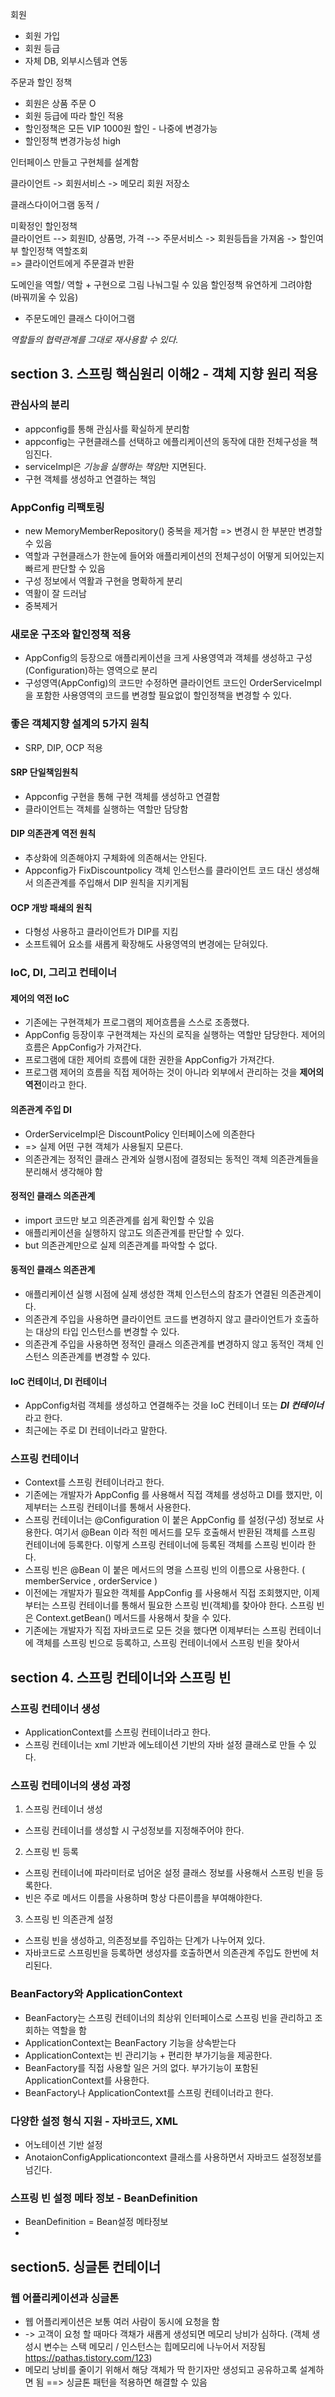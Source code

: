       
회원    
- 회원 가입     
- 회원 등급   
- 자체  DB, 외부시스템과 연동     
     
주문과 할인 정책     
- 회원은 상품 주문 O  
- 회원 등급에 따라 할인 적용  
- 할인정책은 모든 VIP 1000원 할인 - 나중에 변경가능   
- 할인정책 변경가능성 high   
   
인터페이스 만들고 구현체를 설계함   
   
클라이언트 -> 회원서비스 -> 메모리 회원 저장소   
   
클래스다이어그램 동적 /   
  
미확정인 할인정책   
클라이언트 --> 회원ID, 상품명, 가격 --> 주문서비스 -> 회원등듭을 가져옴 -> 할인여부 할인정책 역할조회     
=> 클라이언트에게 주문결과 반환      
     
도메인을 역할/ 역할 + 구현으로 그림 나눠그릴 수 있음 
할인정책 유연하게 그려야함 (바꿔끼울 수 있음)  
   
- 주문도메인 클래스 다이어그램   
   
 *역할들의 협력관계를 그대로 재사용할 수 있다.*     

## section 3. 스프링 핵심원리 이해2 - 객체 지향 원리 적용

### 관심사의 분리 
- appconfig를 통해 관심사를 확실하게 분리함
- appconfig는 구현클래스를 선택하고 에플리케이션의 동작에 대한 전체구성을 책임진다.
- serviceImpl은 *기능을 실행하는 책임*만 지면된다. 
- 구현 객체를 생성하고 연결하는 책임

### AppConfig 리팩토링
- new MemoryMemberRepository() 중복을 제거함 => 변경시 한 부분만 변경할 수 있음   
- 역할과 구현클래스가 한눈에 들어와 애플리케이션의 전체구성이 어떻게 되어있는지 빠르게 판단할 수 있음   
- 구성 정보에서 역활과 구현을 명확하게 분리  
- 역활이 잘 드러남
- 중복제거

### 새로운 구조와 할인정책 적용
- AppConfig의 등장으로 애플리케이션을 크게 사용영역과 객체를 생성하고 구성(Configuration)하는 영역으로 분리   
- 구성영역(AppConfig)의 코드만 수정하면 클라이언트 코드인 OrderServiceImpl을 포함한 사용영역의 코드를 변경할 필요없이 할인정책을 변경할 수 있다.

### 좋은 객체지향 설계의 5가지 원칙   
- SRP, DIP, OCP 적용
   
#### SRP 단일책임원칙
- Appconfig 구현을 통해 구현 객체를 생성하고 연결함   
- 클라이언트는 객체를 실행하는 역할만 담당함   

#### DIP 의존관계 역전 원칙
- 추상화에 의존해야지 구체화에 의존해서는 안된다.
- Appconfig가 FixDiscountpolicy 객체 인스턴스를 클라이언트 코드 대신 생성해서 의존관계를 주입해서 DIP 원칙을 지키게됨

#### OCP 개방 패쇄의 원칙   
- 다형성 사용하고 클라이언트가 DIP를 지킴   
- 소프트웨어 요소를 새롭게 확장해도 사용영역의 변경에는 닫혀있다.  

### IoC, DI, 그리고 컨테이너

#### 제어의 역전 IoC   
- 기존에는 구현객체가 프로그램의 제어흐름을 스스로 조종했다.
- AppConfig 등장이후 구현객체는 자신의 로직을 실행하는 역할만 담당한다. 제어의 흐름은 AppConfig가 가져간다.
- 프로그램에 대한 제어릐 흐름에 대한 권한을 AppConfig가 가져간다.   
- 프로그램 제어의 흐름을 직접 제어하는 것이 아니라 외부에서 관리하는 것을 **제어의 역전**이라고 한다.   

#### 의존관계 주입 DI
- OrderServiceImpl은 DiscountPolicy 인터페이스에 의존한다
- => 실제 어떤 구현 객체가 사용될지 모른다. 
- 의존관계는 정적인 클래스 관계와 실행시점에 결정되는 동적인 객체 의존관계들을 분리해서 생각해야 함   

#### 정적인 클래스 의존관계   
- import 코드만 보고 의존관계를 쉽게 확인할 수 있음    
- 애플리케이션을 실행하지 않고도 의존관계를 판단할 수 있다.
- but 의존관계만으로 실제 의존관계를 파악할 수 없다.

#### 동적인 클래스 의존관계   
- 애플리케이션 실행 시점에 실제 생성한 객체 인스턴스의 참조가 연결된 의존관계이다.   
- 의존관계 주입을 사용하면 클라이언트 코드를 변경하지 않고 클라이언트가 호출하는 대상의 타입 인스턴스를 변경할 수 있다.
- 의존관계 주입을 사용하면 정적인 클래스 의존관계를 변경하지 않고 동적인 객체 인스턴스 의존관계를 변경할 수 있다.


#### IoC 컨테이너, DI 컨테이너
- AppConfig처럼 객체를 생성하고 연결해주는 것을 IoC 컨테이너 또는 _**DI 컨테이너**_ 라고 한다.   
- 최근에는 주로 DI 컨테이너라고 말한다.   

### 스프링 컨테이너
- Context를 스프링 컨테이너라고 한다.
- 기존에는 개발자가 AppConfig 를 사용해서 직접 객체를 생성하고 DI를 했지만, 이제부터는 스프링 컨테이너를 통해서 사용한다. 
- 스프링 컨테이너는 @Configuration 이 붙은 AppConfig 를 설정(구성) 정보로 사용한다. 여기서 @Bean 이라 적힌 메서드를 모두 호출해서 반환된 객체를 스프링 컨테이너에 등록한다. 이렇게 스프링 컨테이너에 등록된 객체를 스프링 빈이라 한다. 
- 스프링 빈은 @Bean 이 붙은 메서드의 명을 스프링 빈의 이름으로 사용한다. ( memberService , orderService )
- 이전에는 개발자가 필요한 객체를 AppConfig 를 사용해서 직접 조회했지만, 이제부터는 스프링 컨테이너를 통해서 필요한 스프링 빈(객체)를 찾아야 한다. 스프링 빈은 Context.getBean() 메서드를 사용해서 찾을 수 있다. 
- 기존에는 개발자가 직접 자바코드로 모든 것을 했다면 이제부터는 스프링 컨테이너에 객체를 스프링 빈으로 등록하고, 스프링 컨테이너에서 스프링 빈을 찾아서 



## section 4. 스프링 컨테이너와 스프링 빈

### 스프링 컨테이너 생성 
- ApplicationContext를 스프링 컨테이너라고 한다.
- 스프링 컨테이너는 xml 기반과 에노테이션 기반의 자바 설정 클래스로 만들 수 있다.

### 스프링 컨테이너의 생성 과정 
1. 스프링 컨테이너 생성
- 스프링 컨테이너를 생성할 시 구성정보를 지정해주어야 한다.
2. 스프링 빈 등록
- 스프링 컨테이너에 파라미터로 넘어온 설정 클래스 정보를 사용해서 스프링 빈을 등록한다.
- 빈은 주로 메서드 이름을 사용하며 항상 다른이름을 부여해야한다.
3. 스프링 빈 의존관계 설정
- 스프링 빈을 생성하고, 의존정보를 주입하는 단계가 나누어져 있다. 
- 자바코드로 스프링빈을 등록하면 생성자를 호출하면서 의존관계 주입도 한번에 처리된다.


### BeanFactory와 ApplicationContext
- BeanFactory는 스프링 컨테이너의 최상위 인터페이스로 스프링 빈을 관리하고 조회하는 역할을 함 
- ApplicationContext는 BeanFactory 기능을 상속받는다
- ApplicationContext는 빈 관리기능 + 편리한 부가기능을 제공한다.
- BeanFactory를 직접 사용할 일은 거의 없다. 부가기능이 포함된 ApplicationContext를 사용한다.
- BeanFactory나 ApplicationContext를 스프링 컨테이너라고 한다. 


### 다양한 설정 형식 지원 - 자바코드, XML
- 어노테이션 기반 설정
- AnotaionConfigApplicationcontext 클래스를 사용하면서 자바코드 설정정보를 넘긴다.

### 스프링 빈 설정 메타 정보 - BeanDefinition
- BeanDefinition = Bean설정 메타정보
- 

## section5. 싱글톤 컨테이너

### 웹 어플리케이션과 싱글톤
- 웹 어플리케이션은 보통 여러 사람이 동시에 요청을 함
- -> 고객이 요청 할 때마다 객채가 새롭게 생성되면 메모리 낭비가 심하다. 
(객체 생성시 변수는 스택 메모리 / 인스턴스는 힙메모리에 나누어서 저장됨 https://pathas.tistory.com/123) 
- 메모리 낭비를 줄이기 위해서 해당 객체가 딱 한기자만 생성되고 공유하고록 설계하면 됨
==> 싱글톤 패턴을 적용하면 해결할 수 있음 









